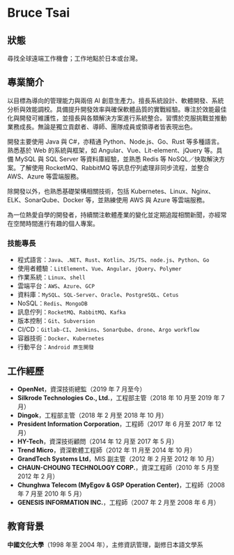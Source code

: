 # Bruce Tsai

## 狀態

尋找全球遠端工作機會；工作地點於日本或台灣。

## 專業簡介

以目標為導向的管理能力與兩倍 AI 創意生產力。擅長系統設計、軟體開發、系統分析與效能調校。具備提升開發效率與確保軟體品質的實戰經驗。專注於效能最佳化與開發可維護性，並擅長與各類解決方案進行系統整合。習慣於克服挑戰並推動業務成長。無論是獨立貢獻者、導師、團隊成員或領導者皆表現出色。

開發主要使用 Java 與 C#，亦精通 Python、Node.js、Go、Rust 等多種語言。熟悉基於 Web 的系統與框架，如 Angular、Vue、Lit-element、jQuery 等。具備 MySQL 與 SQL Server 等資料庫經驗，並熟悉 Redis 等 NoSQL／快取解決方案。了解使用 RocketMQ、RabbitMQ 等訊息佇列處理非同步流程，並整合 AWS、Azure 等雲端服務。

除開發以外，也熟悉基礎架構相關技術，包括 Kubernetes、Linux、Nginx、ELK、SonarQube、Docker 等，並熟練使用 AWS 與 Azure 等雲端服務。

為一位熱愛自學的開發者，持續關注軟體產業的變化並定期追蹤相關新聞，亦經常在空閒時間進行有趣的個人專案。

### 技能專長

* 程式語言：`Java`、`.NET`、`Rust`、`Kotlin`、`JS/TS`、`node.js`、`Python`、`Go`
* 使用者體驗：`LitElement`、`Vue`、`Angular`、`jQuery`、`Polymer`
* 作業系統：`Linux`、`shell`
* 雲端平台：`AWS`、`Azure`、`GCP`
* 資料庫：`MySQL`、`SQL-Server`、`Oracle`、`PostgreSQL`、`Cetus`
* NoSQL：`Redis`、`MongoDB`
* 訊息佇列：`RocketMQ`、`RabbitMQ`、`Kafka`
* 版本控制：`Git`、`Subversion`
* CI/CD：`Gitlab-CI`、`Jenkins`、`SonarQube`、`drone`、`Argo workflow`
* 容器技術：`Docker`、`Kubernetes`
* 行動平台：`Android 原生開發`

## 工作經歷

* **OpenNet**，資深技術總監（2019 年 7 月至今）
* **Silkrode Technologies Co., Ltd.**，工程部主管（2018 年 10 月至 2019 年 7 月）
* **Dingok**，工程部主管（2018 年 2 月至 2018 年 10 月）
* **President Information Corporation**，工程師（2017 年 6 月至 2017 年 12 月）
* **HY-Tech**，資深技術顧問（2014 年 12 月至 2017 年 5 月）
* **Trend Micro**，資深軟體工程師（2012 年 11 月至 2014 年 10 月）
* **GrandTech Systems Ltd**，MIS 副主管（2012 年 2 月至 2012 年 10 月）
* **CHAUN-CHOUNG TECHNOLOGY CORP.**，資深工程師（2010 年 5 月至 2012 年 2 月）
* **Chunghwa Telecom (MyEgov & GSP Operation Center)**，工程師（2008 年 7 月至 2010 年 5 月）
* **GENESIS INFORMATION INC.**，工程師（2007 年 2 月至 2008 年 6 月）

## 教育背景

**中國文化大學**（1998 年至 2004 年），主修資訊管理，副修日本語文學系
